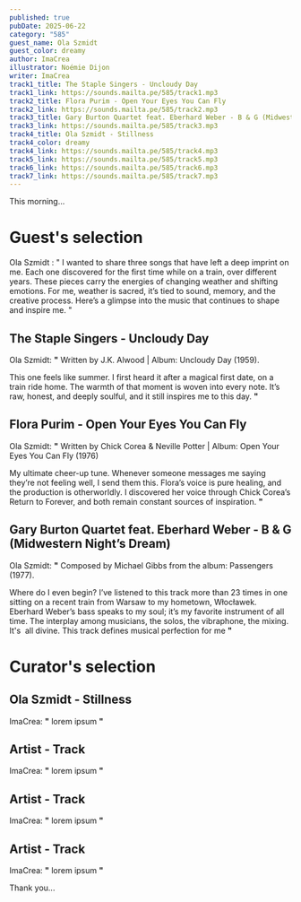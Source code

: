 ```yaml
---
published: true
pubDate: 2025-06-22
category: "585"
guest_name: Ola Szmidt
guest_color: dreamy
author: ImaCrea
illustrator: Noémie Dijon
writer: ImaCrea
track1_title: The Staple Singers - Uncloudy Day
track1_link: https://sounds.mailta.pe/585/track1.mp3
track2_title: Flora Purim - Open Your Eyes You Can Fly
track2_link: https://sounds.mailta.pe/585/track2.mp3
track3_title: Gary Burton Quartet feat. Eberhard Weber - B & G (Midwestern Night’s Dream)
track3_link: https://sounds.mailta.pe/585/track3.mp3
track4_title: Ola Szmidt - Stillness
track4_color: dreamy
track4_link: https://sounds.mailta.pe/585/track4.mp3
track5_link: https://sounds.mailta.pe/585/track5.mp3
track6_link: https://sounds.mailta.pe/585/track6.mp3
track7_link: https://sounds.mailta.pe/585/track7.mp3
---
```

This morning... 

# Guest's selection

Ola Szmidt : " I wanted to share three songs that have left a deep imprint on me. Each one discovered for the first time while on a train, over different years. These pieces carry the energies of changing weather and shifting emotions. For me, weather is sacred, it’s tied to sound, memory, and the creative process. Here’s a glimpse into the music that continues to shape and inspire me. "

## The Staple Singers - Uncloudy Day

Ola Szmidt: **"** Written by J.K. Alwood | Album: Uncloudy Day (1959).

This one feels like summer. I first heard it after a magical first date, on a train ride home. The warmth of that moment is woven into every note. It’s raw, honest, and deeply soulful, and it still inspires me to this day. **"** 

## Flora Purim - Open Your Eyes You Can Fly

Ola Szmidt: **"** Written by Chick Corea & Neville Potter | Album: Open Your Eyes You Can Fly (1976)

My ultimate cheer-up tune. Whenever someone messages me saying they’re not feeling well, I send them this. Flora’s voice is pure healing, and the production is otherworldly. I discovered her voice through Chick Corea’s Return to Forever, and both remain constant sources of inspiration. **"** 

## Gary Burton Quartet feat. Eberhard Weber - B & G (Midwestern Night’s Dream)

Ola Szmidt: **"** Composed by Michael Gibbs from the album: Passengers (1977).

Where do I even begin? I’ve listened to this track more than 23 times in one sitting on a recent train from Warsaw to my hometown, Włocławek. Eberhard Weber’s bass speaks to my soul; it’s my favorite instrument of all time. The interplay among musicians, the solos, the vibraphone, the mixing. It's  all divine. This track defines musical perfection for me **"** 

# Curator's selection

## Ola Szmidt - Stillness

ImaCrea: **"** lorem ipsum **"** 

## Artist - Track

ImaCrea: **"** lorem ipsum **"** 

## Artist - Track

ImaCrea: **"** lorem ipsum **"** 

## Artist - Track

ImaCrea: **"** lorem ipsum **"** 

 Thank you...
